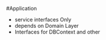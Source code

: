 #Application
- service interfaces Only
- depends on Domain Layer
- Interfaces for DBContext and other



